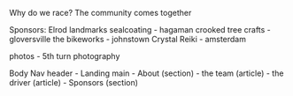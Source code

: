 Why do we race?
The community comes together

Sponsors:
Elrod landmarks sealcoating - hagaman
crooked tree crafts - gloversville
the bikeworks - johnstown
Crystal Reiki - amsterdam

photos - 5th turn photography

Body
    Nav
    header - Landing
    main
        - About (section)
            - the team (article)
            - the driver (article)
        - Sponsors (section)
        
